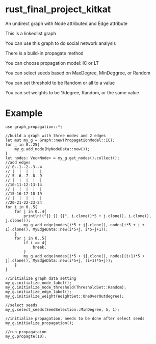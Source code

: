 # rust_final_project_kitkat
An undirect graph with Node attributed and Edge attribute
 
This is a linkedlist graph
 
You can use this graph to do social network analysis
 
There is a build-in propagate method
 
You can choose propagation model: IC or LT
 
You can select seeds based on MaxDegree, MinDeggree, or Random
 
You can set threshold to be Random or all to a value 
 
You can set weights to be 1/degree, Random, or the same value
 

# Example
```
use graph_propagation::*;

//build a graph with three nodes and 2 edges
let mut my_g = Graph::new(PropagationModel::IC);
for _ in 0..25{
    my_g.add_node(MyNodeData::new());
}
let nodes: Vec<Node> = my_g.get_nodes().collect();
//add edges
// 0--1--2--3--4
// |  |  |  |  |
// 5--6--7--8--9
// |  |  |  |  |
//10-11-12-13-14
// |  |  |  |  |
//15-16-17-18-19
// |  |  |  |  |
//20-21-22-23-24
for i in 0..5{
    for j in 0..4{
        println!("{} {} {}", i.clone()*5 + j.clone(), i.clone(), j.clone());
        my_g.add_edge(nodes[i*5 + j].clone(), nodes[i*5 + j + 1].clone(), MyEdgeData::new(i*5+j, i*5+j+1));
    }
    for j in 0..5{
        if i == 4{
            break;
        }
        my_g.add_edge(nodes[i*5 + j].clone(), nodes[(i+1)*5 + j].clone(), MyEdgeData::new(i*5+j, (i+1)*5+j));
    }
}
 
//initialize graph data setting
my_g.initialize_node_label();
my_g.initialize_node_threshold(ThresholdSet::Random);
my_g.initialize_edge_label();
my_g.initialize_weight(WeightSet::OneOverOutdegree);
 
//select seeds
my_g.select_seeds(SeedSelection::MinDegree, 5, 1);
 
//initialize propagation, needs to be done after select seeds
my_g.initialize_propagation();
 
//run propagataion
my_g.propagte(10);
 
```
 